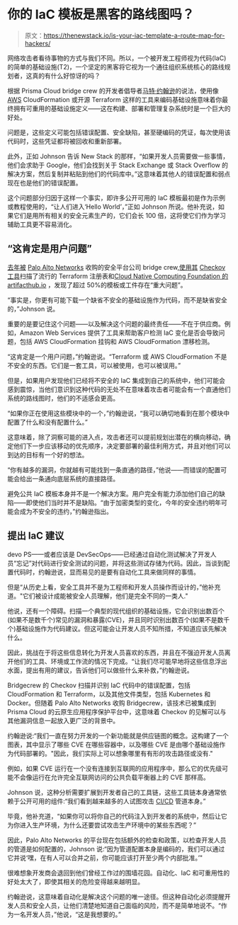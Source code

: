 # 你的 IaC 模板是黑客的路线图吗？

> 原文：<https://thenewstack.io/is-your-iac-template-a-route-map-for-hackers/>

网络攻击者看待事物的方式与我们不同。所以，一个被开发工程师视为代码(IaC)的简单的基础设施(T2)，一个坚定的黑客将它视为一个通往组织系统核心的路线规划者，这真的有什么好惊讶的吗？

根据 Prisma Cloud bridge crew 的开发者倡导者[马特·约翰逊](https://www.linkedin.com/in/mattjohnsonuk)的说法，使用像 [AWS](https://aws.amazon.com/?utm_content=inline-mention) CloudFormation 或开源 Terraform 这样的工具来编码基础设施意味着你最终拥有可重用的基础设施定义——这在构建、部署和管理复杂系统时是一个巨大的好处。

问题是，这些定义可能包括错误配置、安全缺陷，甚至硬编码的凭证，每次使用该代码时，这些凭证都将被回收和重新部署。

此外，正如 Johnson 告诉 New Stack 的那样，“如果开发人员需要做一些事情，他们会求助于 Google，他们会找到关于 Stack Exchange 或 Stack Overflow 的解决方案，然后复制并粘贴到他们的代码库中。”这意味着其他人的错误配置和弱点现在也是他们的错误配置。

这个问题部分归因于这样一个事实，即许多公开可用的 IaC 模板最初是作为示例或教程使用的，“让人们进入‘Hello World’，”正如 Johnson 所说。他补充说，如果它们是用所有相关的安全元素生产的，它们会长 100 倍，这将使它们作为学习辅助工具更不容易消化。

## “这肯定是用户问题”

[去年被](https://bridgecrew.io/) [Palo Alto Networks](https://www.paloaltonetworks.com/cloud-security?utm_content=inline-mention) 收购的安全平台公司 bridge crew,[使用其](https://bridgecrew.io/wp-content/uploads/state-of-open-source-terraform-security-2020.pdf) [Checkov 工具](https://www.checkov.io/)扫描了流行的 Terraform 注册表和[Cloud Native Computing Foundation 的](https://cncf.io/?utm_content=inline-mention) [artifacthub.io](https://artifacthub.io/) ，发现了超过 50%的模板或工件存在“重大问题”。

“事实是，你更有可能下载一个缺省不安全的基础设施作为代码，而不是缺省安全的，”Johnson 说。

重要的是要记住这个问题——以及解决这个问题的最终责任——不在于供应商。例如，Amazon Web Services 提供了工具来帮助客户检测 IaC 变化是否会导致问题，包括 AWS CloudFormation 挂钩和 AWS CloudFormation 漂移检测。

“这肯定是一个用户问题，”约翰逊说。“Terraform 或 AWS CloudFormation 不是不安全的东西。它们是一套工具，可以被使用，也可以被误用。”

但是，如果用户发现他们已经将不安全的 IaC 集成到自己的系统中，他们可能会感到震惊，当他们意识到这种代码的无处不在意味着攻击者可能会有一个直通他们系统的路线图时，他们的不适感会更高。

“如果你正在使用这些模块中的一个，”约翰逊说，“我可以确切地看到在那个模块中配置了什么和没有配置什么。”

这意味着，除了洞察可能的进入点，攻击者还可以提前规划出潜在的横向移动，确定他们下一步应该移动的优先顺序，决定要部署的最佳利用方式，并且对他们可以到达的目标有一个好的想法。

“你有越多的漏洞，你就越有可能找到一条直通的路径，”他说——而错误的配置可能会给出一条通向底层系统的直接路径。

避免公共 IaC 模板本身并不是一个解决方案。用户完全有能力添加他们自己的缺陷——即使他们当时并不是缺陷。“由于加密类型的变化，今年的安全违约明年可能会成为不安全的违约，”约翰逊指出。

## 提出 IaC 建议

devo PS——或者应该是 DevSecOps——已经通过自动化测试解决了开发人员“忘记”对代码进行安全测试的问题，并将这些测试存储为代码。因此，当谈到配置代码时，约翰逊说，显而易见的是要有自动化工具来做同样的事情。

但是“从历史上看，安全工具并不是为工程师和开发人员操作而设计的，”他补充道。"它们被设计成能被安全人员理解，他们是完全不同的一类人."

他说，还有一个障碍。扫描一个典型的现代组织的基础设施，它会识别出数百个(如果不是数千个)常见的漏洞和暴露(CVE)，并且同时识别出数百个(如果不是数千个)基础设施作为代码建议。但这可能会让开发人员不知所措，不知道应该先解决什么。

因此，挑战在于将这些信息转化为开发人员喜欢的东西，并且在不强迫开发人员离开他们的工具、环境或工作流的情况下完成。“让我们尽可能早地将这些信息浮出水面，提出有用的建议，告诉他们可以做些什么来补救，”约翰逊说。

Bridgecrew 的 Checkov 扫描并识别 IaC 代码中的错误配置，包括 CloudFormation 和 Terraform，以及其他文件类型，包括 Kubernetes 和 Docker。但随着 Palo Alto Networks 收购 Bridgecrew，该技术已被集成到 Prisma Cloud 的云原生应用程序保护平台中，这意味着 Checkov 的见解可以与其他漏洞信息一起放入更广泛的背景中。

约翰逊说:“我们一直在努力开发的一个新功能就是供应链图的概念。这构建了一个图表，其中显示了哪些 CVE 在哪些容器中，以及哪些 CVE 是由哪个基础设施作为代码部署的。"因此，我们实际上可以想象哪里有有形的攻击路径或没有."

例如，如果 CVE 运行在一个没有连接到互联网的应用程序中，那么它的优先级可能不会像运行在允许完全互联网访问的公共负载平衡器上的 CVE 那样高。

Johnson 说，这种分析需要扩展到开发者自己的工具链，这些工具链本身通常依赖于公开可用的组件:“我们看到越来越多的人试图攻击 [CI/CD](https://thenewstack.io/category/ci-cd/) 管道本身。”

毕竟，他补充道，“如果你可以将你自己的代码注入到开发者的系统中，然后让它为你进入生产环境，为什么还要尝试攻击生产环境中的某些东西呢？”

因此，Palo Alto Networks 的平台现在包括额外的检查和政策，以检查开发人员的管道是如何配置的，Johnson 说:“因为管道配置本身是编码的，我们可以通过它并说‘嘿，在有人可以合并之前，你可能应该打开至少两个内部批准。’"

很难想象开发商会退回到他们曾经工作过的围墙花园。自动化、IaC 和可重用性的好处太大了，即使其相关的危险变得越来越明显。

约翰逊说，这意味着自动化是解决这个问题的唯一途径。但这种自动化必须提醒开发人员和安全人员，让他们清楚地知道自己面临的风险，而不是简单地说不。“作为一名开发人员，”他说，“这是我想要的。”

<svg xmlns:xlink="http://www.w3.org/1999/xlink" viewBox="0 0 68 31" version="1.1"><title>Group</title> <desc>Created with Sketch.</desc></svg>